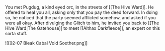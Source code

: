 You met Pugdug, a kind eyed orc, in the streets of [[The Hive Ward]]. He offered to heal you all, asking only that you pay the deed forward. In doing so, he noticed that the party seemed afflicted somehow, and asked if you were all okay. After divulging the Glitch to him, he invited you back to [[The Hive Ward|The Gatehouse]] to meet [[Althax Darkfleece]], an expert on this sorta stuff.

![[02-07 Bleak Cabal Void Soother.png]]